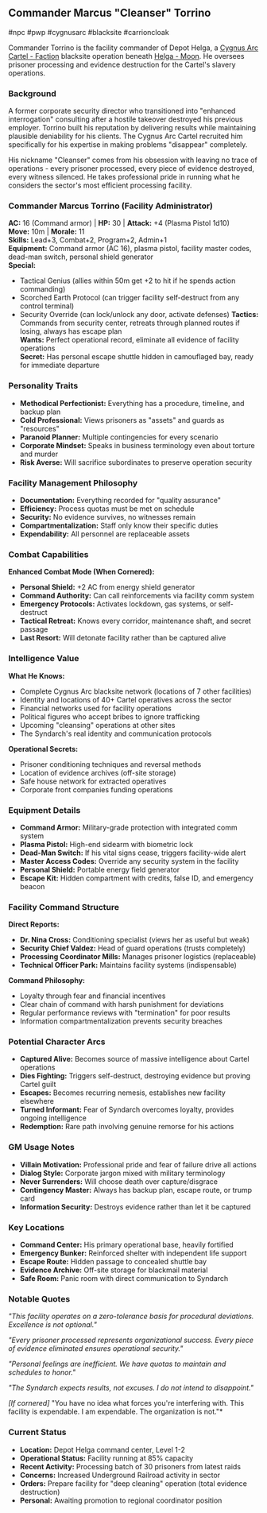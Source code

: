 ## Commander Marcus "Cleanser" Torrino

#npc #pwp #cygnusarc #blacksite #carrioncloak

Commander Torrino is the facility commander of Depot Helga, a [Cygnus Arc Cartel - Faction](Cygnus%20Arc%20Cartel%20-%20Faction.md) blacksite operation beneath [Helga - Moon](Helga%20-%20Moon.md). He oversees prisoner processing and evidence destruction for the Cartel's slavery operations.

### Background
A former corporate security director who transitioned into "enhanced interrogation" consulting after a hostile takeover destroyed his previous employer. Torrino built his reputation by delivering results while maintaining plausible deniability for his clients. The Cygnus Arc Cartel recruited him specifically for his expertise in making problems "disappear" completely.

His nickname "Cleanser" comes from his obsession with leaving no trace of operations - every prisoner processed, every piece of evidence destroyed, every witness silenced. He takes professional pride in running what he considers the sector's most efficient processing facility.

### Commander Marcus Torrino (Facility Administrator)
**AC:** 16 (Command armor) | **HP:** 30 | **Attack:** +4 (Plasma Pistol 1d10)  
**Move:** 10m | **Morale:** 11  
**Skills:** Lead+3, Combat+2, Program+2, Admin+1  
**Equipment:** Command armor (AC 16), plasma pistol, facility master codes, dead-man switch, personal shield generator  
**Special:** 
  - Tactical Genius (allies within 50m get +2 to hit if he spends action commanding)
  - Scorched Earth Protocol (can trigger facility self-destruct from any control terminal)
  - Security Override (can lock/unlock any door, activate defenses)
**Tactics:** Commands from security center, retreats through planned routes if losing, always has escape plan  
**Wants:** Perfect operational record, eliminate all evidence of facility operations  
**Secret:** Has personal escape shuttle hidden in camouflaged bay, ready for immediate departure  

### Personality Traits
- **Methodical Perfectionist:** Everything has a procedure, timeline, and backup plan
- **Cold Professional:** Views prisoners as "assets" and guards as "resources"
- **Paranoid Planner:** Multiple contingencies for every scenario
- **Corporate Mindset:** Speaks in business terminology even about torture and murder
- **Risk Averse:** Will sacrifice subordinates to preserve operation security

### Facility Management Philosophy
- **Documentation:** Everything recorded for "quality assurance"
- **Efficiency:** Process quotas must be met on schedule
- **Security:** No evidence survives, no witnesses remain
- **Compartmentalization:** Staff only know their specific duties
- **Expendability:** All personnel are replaceable assets

### Combat Capabilities
**Enhanced Combat Mode (When Cornered):**
- **Personal Shield:** +2 AC from energy shield generator
- **Command Authority:** Can call reinforcements via facility comm system
- **Emergency Protocols:** Activates lockdown, gas systems, or self-destruct
- **Tactical Retreat:** Knows every corridor, maintenance shaft, and secret passage
- **Last Resort:** Will detonate facility rather than be captured alive

### Intelligence Value
**What He Knows:**
- Complete Cygnus Arc blacksite network (locations of 7 other facilities)
- Identity and locations of 40+ Cartel operatives across the sector
- Financial networks used for facility operations
- Political figures who accept bribes to ignore trafficking
- Upcoming "cleansing" operations at other sites
- The Syndarch's real identity and communication protocols

**Operational Secrets:**
- Prisoner conditioning techniques and reversal methods
- Location of evidence archives (off-site storage)
- Safe house network for extracted operatives
- Corporate front companies funding operations

### Equipment Details
- **Command Armor:** Military-grade protection with integrated comm system
- **Plasma Pistol:** High-end sidearm with biometric lock
- **Dead-Man Switch:** If his vital signs cease, triggers facility-wide alert
- **Master Access Codes:** Override any security system in the facility
- **Personal Shield:** Portable energy field generator
- **Escape Kit:** Hidden compartment with credits, false ID, and emergency beacon

### Facility Command Structure
**Direct Reports:**
- **Dr. Nina Cross:** Conditioning specialist (views her as useful but weak)
- **Security Chief Valdez:** Head of guard operations (trusts completely)
- **Processing Coordinator Mills:** Manages prisoner logistics (replaceable)
- **Technical Officer Park:** Maintains facility systems (indispensable)

**Command Philosophy:**
- Loyalty through fear and financial incentives
- Clear chain of command with harsh punishment for deviations
- Regular performance reviews with "termination" for poor results
- Information compartmentalization prevents security breaches

### Potential Character Arcs
- **Captured Alive:** Becomes source of massive intelligence about Cartel operations
- **Dies Fighting:** Triggers self-destruct, destroying evidence but proving Cartel guilt
- **Escapes:** Becomes recurring nemesis, establishes new facility elsewhere
- **Turned Informant:** Fear of Syndarch overcomes loyalty, provides ongoing intelligence
- **Redemption:** Rare path involving genuine remorse for his actions

### GM Usage Notes
- **Villain Motivation:** Professional pride and fear of failure drive all actions
- **Dialog Style:** Corporate jargon mixed with military terminology
- **Never Surrenders:** Will choose death over capture/disgrace
- **Contingency Master:** Always has backup plan, escape route, or trump card
- **Information Security:** Destroys evidence rather than let it be captured

### Key Locations
- **Command Center:** His primary operational base, heavily fortified
- **Emergency Bunker:** Reinforced shelter with independent life support
- **Escape Route:** Hidden passage to concealed shuttle bay
- **Evidence Archive:** Off-site storage for blackmail material
- **Safe Room:** Panic room with direct communication to Syndarch

### Notable Quotes
*"This facility operates on a zero-tolerance basis for procedural deviations. Excellence is not optional."*

*"Every prisoner processed represents organizational success. Every piece of evidence eliminated ensures operational security."*

*"Personal feelings are inefficient. We have quotas to maintain and schedules to honor."*

*"The Syndarch expects results, not excuses. I do not intend to disappoint."*

*[If cornered]* "You have no idea what forces you're interfering with. This facility is expendable. I am expendable. The organization is not."*

### Current Status
- **Location:** Depot Helga command center, Level 1-2
- **Operational Status:** Facility running at 85% capacity
- **Recent Activity:** Processing batch of 30 prisoners from latest raids
- **Concerns:** Increased Underground Railroad activity in sector
- **Orders:** Prepare facility for "deep cleaning" operation (total evidence destruction)
- **Personal:** Awaiting promotion to regional coordinator position